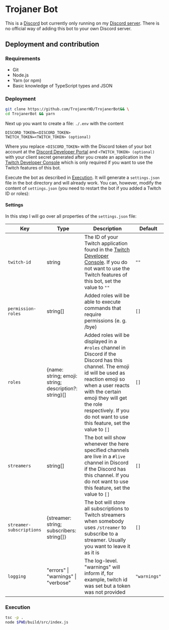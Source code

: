 # Trojaner Bot
This is a [Discord](https://discord.com) bot currently only running on my [Discord server](https://discord.gg/NdsmmwV). There is no official way of adding this bot to your own Discord server.

## Deployment and contribution
### Requirements
+ Git
+ Node.js
+ Yarn (or npm)
+ Basic knowledge of TypeScript types and JSON

### Deployment
```sh
git clone https://github.com/TrojanerHD/TrojanerBot&& \
cd TrojanerBot && yarn
```
Next up you want to create a file: `./.env` with the content
```
DISCORD_TOKEN=<DISCORD_TOKEN>
TWITCH_TOKEN=<TWITCH_TOKEN> (optional)
```
Where you replace `<DISCORD_TOKEN>` with the Discord token of your bot account at the [Discord Developer Portal](https://discord.com/developers/applications) and `<TWITCH_TOKEN> (optional)` with your client secret generated after you create an application in the [Twitch Developer Console](https://dev.twitch.tv/console/apps) which is only required if you want to use the Twitch features of this bot.

Execute the bot as described in [Execution](https://github.com/TrojanerHD/TrojanerBot/#Execution). It will generate a `settings.json` file in the bot directory and will already work. You can, however, modify the content of `settings.json` (you need to restart the bot if you added a Twitch ID or roles):
#### Settings
In this step I will go over all properties of the `settings.json` file:

Key | Type | Description | Default
--- | --- | --- | ---
`twitch-id` | string | The ID of your Twitch application found in the [Twitch Developer Console](https://dev.twitch.tv/console/apps). If you do not want to use the Twitch features of this bot, set the value to `""` | `""`
`permission-roles` | string[] | Added roles will be able to execute commands that require permissions (e. g. /bye) | `[]`
`roles` | {name: string; emoji: string; description?: string}[] | Added roles will be displayed in a `#roles` channel in Discord if the Discord has this channel. The emoji id will be used as reaction emoji so when a user reacts with the certain emoji they will get the role respectively. If you do not want to use this feature, set the value to `[]` | `[]`
`streamers` | string[] | The bot will show whenever the here specified channels are live in a `#live` channel in Discord if the Discord has this channel. If you do not want to use this feature, set the value to `[]` | `[]`
`streamer-subscriptions` | {streamer: string; subscribers: string[]} | The bot will store all subscriptions to Twitch streamers when somebody uses `/streamer` to subscribe to a streamer. Usually you want to leave it as it is | `[]`
`logging` | "errors" \| "warnings" \| "verbose" | The log-level. "warnings" will inform if, for example, twitch id was set but a token was not provided | `"warnings"`

### Execution
```sh
tsc -p .
node $PWD/build/src/index.js
```